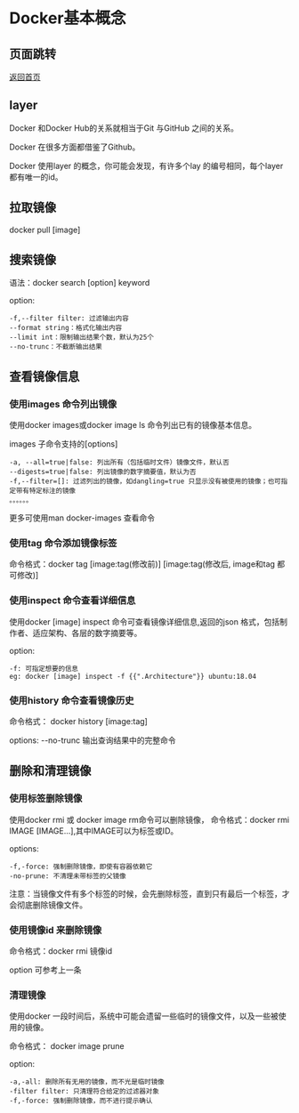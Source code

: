 # Docker基本概念

## 页面跳转

[返回首页](https://ryancatalina.github.io/)

## layer

Docker 和Docker Hub的关系就相当于Git 与GitHub 之间的关系。

Docker 在很多方面都借鉴了Github。

Docker 使用layer 的概念，你可能会发现，有许多个lay 的编号相同，每个layer 都有唯一的id。

## 拉取镜像

docker pull [image]

## 搜索镜像

语法：docker search [option] keyword

option:

    -f,--filter filter: 过滤输出内容
    --format string：格式化输出内容
    --limit int：限制输出结果个数，默认为25个
    --no-trunc：不截断输出结果

## 查看镜像信息

### 使用images 命令列出镜像

使用docker images或docker image ls 命令列出已有的镜像基本信息。

images 子命令支持的[options]

    -a, --all=true|false: 列出所有（包括临时文件）镜像文件，默认否
    --digests=true|false: 列出镜像的数字摘要值，默认为否
    -f,--filter=[]: 过滤列出的镜像，如dangling=true 只显示没有被使用的镜像；也可指定带有特定标注的镜像
    。。。。。。

更多可使用man docker-images 查看命令

### 使用tag 命令添加镜像标签

命令格式：docker tag [image:tag(修改前)]  [image:tag(修改后, image和tag 都可修改)]

### 使用inspect 命令查看详细信息

使用docker [image] inspect 命令可查看镜像详细信息,返回的json 格式，包括制作者、适应架构、各层的数字摘要等。

option:

    -f: 可指定想要的信息
    eg: docker [image] inspect -f {{".Architecture"}} ubuntu:18.04

### 使用history 命令查看镜像历史

命令格式：
    docker history [image:tag]

options:
    --no-trunc 输出查询结果中的完整命令

## 删除和清理镜像

### 使用标签删除镜像

使用docker rmi 或 docker image rm命令可以删除镜像，
命令格式：docker rmi IMAGE [IMAGE...],其中IMAGE可以为标签或ID。

options:

    -f,-force: 强制删除镜像，即使有容器依赖它
    -no-prune: 不清理未带标签的父镜像

注意：当镜像文件有多个标签的时候，会先删除标签，直到只有最后一个标签，才会彻底删除镜像文件。

### 使用镜像id 来删除镜像

命令格式：docker rmi 镜像id

option 可参考上一条

### 清理镜像

使用docker 一段时间后，系统中可能会遗留一些临时的镜像文件，以及一些被使用的镜像。

命令格式： docker image prune

option:

    -a,-all: 删除所有无用的镜像，而不光是临时镜像
    -filter filter: 只清理符合给定的过滤器对象
    -f,-force: 强制删除镜像，而不进行提示确认

